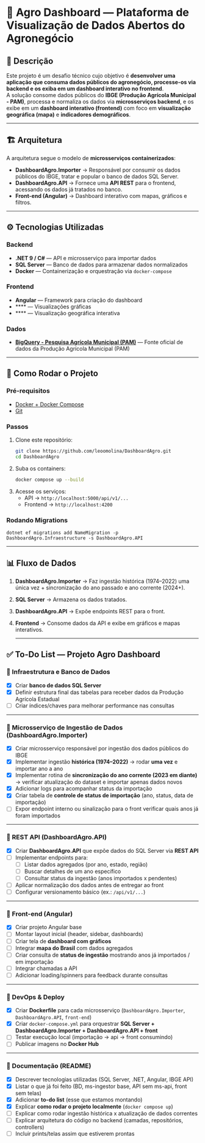 ﻿# 🌱 Agro Dashboard — Plataforma de Visualização de Dados Abertos do Agronegócio

## 📌 Descrição
Este projeto é um desafio técnico cujo objetivo é **desenvolver uma aplicação que consuma dados públicos do agronegócio, processe-os via
backend e os exiba em um dashboard interativo no frontend**.  
A solução consome dados públicos do **IBGE (Produção Agrícola Municipal - PAM)**, processa e normaliza os dados via **microsserviços backend**, e os exibe em um **dashboard interativo (frontend)** com foco em **visualização geográfica (mapa)** e **indicadores demográficos**.

---

## 🏗️ Arquitetura
A arquitetura segue o modelo de **microsserviços containerizados**:

- **DashboardAgro.Importer** → Responsável por consumir os dados públicos do IBGE, tratar e popular o banco de dados SQL Server.  
- **DashboardAgro.API** → Fornece uma **API REST** para o frontend, acessando os dados já tratados no banco.  
- **Front-end (Angular)** → Dashboard interativo com mapas, gráficos e filtros.  



---

## ⚙️ Tecnologias Utilizadas
### Backend
- **.NET 9 / C#** — API e microsserviço para importar dados
- **SQL Server** — Banco de dados para armazenar dados normalizados  
- **Docker** — Containerização e orquestração via `docker-compose`

### Frontend
- **Angular** — Framework para criação do dashboard  
- **** — Visualizações gráficas  
- **** — Visualização geográfica interativa  

### Dados
- [**BigQuery - Pesquisa Agrícola Municipal (PAM)**](https://sidra.ibge.gov.br/pesquisa/pam/tabelas) — Fonte oficial de dados da Produção Agrícola Municipal (PAM)  

---

## 🚀 Como Rodar o Projeto

### Pré-requisitos
- [Docker + Docker Compose](https://docs.docker.com/get-docker/)  
- [Git](https://git-scm.com/)  

### Passos
1. Clone este repositório:
   ```bash
   git clone https://github.com/leoomolina/DashboardAgro.git
   cd DashboardAgro
   ```
2. Suba os containers:
   ```bash
   docker compose up --build
   ```
3. Acesse os serviços:
    - API → ```http://localhost:5000/api/v1/...```
    - Frontend → ```http://localhost:4200```

### Rodando Migrations
    dotnet ef migrations add NameMigration -p DashboardAgro.Infraestructure -s DashboardAgro.API
    
---

## 📊 Fluxo de Dados

1. **DashboardAgro.Importer** → Faz ingestão histórica (1974–2022) uma única vez + sincronização do ano passado e ano corrente (2024+).
2. **SQL Server** → Armazena os dados tratados.
3. **DashboardAgro.API** → Expõe endpoints REST para o front.
4. **Frontend** → Consome dados da API e exibe em gráficos e mapas interativos.

    ---

## ✅ To-Do List — Projeto Agro Dashboard

### 🔹 Infraestrutura e Banco de Dados
- [x] Criar **banco de dados SQL Server**
- [x] Definir estrutura final das tabelas para receber dados da Produção Agrícola Estadual
- [ ] Criar índices/chaves para melhorar performance nas consultas

---

### 🔹 Microsserviço de Ingestão de Dados (DashboardAgro.Importer)
- [x] Criar microsserviço responsável por ingestão dos dados públicos do IBGE
- [x] Implementar ingestão **histórica (1974–2022)** → rodar **uma vez** e importar ano a ano
- [x] Implementar rotina de **sincronização do ano corrente (2023 em diante)** → verificar atualização do dataset e importar apenas dados novos
- [x] Adicionar logs para acompanhar status da importação
- [x] Criar tabela de **controle de status de importação** (ano, status, data de importação)
- [ ] Expor endpoint interno ou sinalização para o front verificar quais anos já foram importados

---

### 🔹 REST API (DashboardAgro.API)
- [x] Criar **DashboardAgro.API** que expõe dados do SQL Server via **REST API**
- [ ] Implementar endpoints para:
  - [ ] Listar dados agregados (por ano, estado, região)
  - [ ] Buscar detalhes de um ano específico
  - [ ] Consultar status da ingestão (anos importados x pendentes)
- [ ] Aplicar normalização dos dados antes de entregar ao front
- [ ] Configurar versionamento básico (ex.: `/api/v1/...`)

---

### 🔹 Front-end (Angular)
- [x] Criar projeto Angular base
- [ ] Montar layout inicial (header, sidebar, dashboards)
- [ ] Criar tela de **dashboard com gráficos**
- [ ] Integrar **mapa do Brasil** com dados agregados
- [ ] Criar consulta de **status de ingestão** mostrando anos já importados / em importação
- [ ] Integrar chamadas a API
- [ ] Adicionar loading/spinners para feedback durante consultas

---

### 🔹 DevOps & Deploy
- [x] Criar **Dockerfile** para cada microsserviço (`DashboardAgro.Importer`, `DashboardAgro.API`, `front-end`)
- [x] Criar `docker-compose.yml` para orquestrar **SQL Server + DashboardAgro.Importer + DashboardAgro.API + front**
- [ ] Testar execução local (importação → api → front consumindo)
- [ ] Publicar imagens no **Docker Hub**

---

### 🔹 Documentação (README)
- [x] Descrever tecnologias utilizadas (SQL Server, .NET, Angular, IBGE API)
- [x] Listar o que já foi feito (BD, ms-ingestor base, API sem ms-api, front sem telas)
- [x] Adicionar **to-do list** (esse que estamos montando)
- [x] Explicar **como rodar o projeto localmente** (`docker compose up`)
- [ ] Explicar como rodar ingestão histórica x atualização de dados correntes
- [ ] Explicar arquitetura do código no backend (camadas, repositórios, controllers)
- [ ] Incluir prints/telas assim que estiverem prontas
